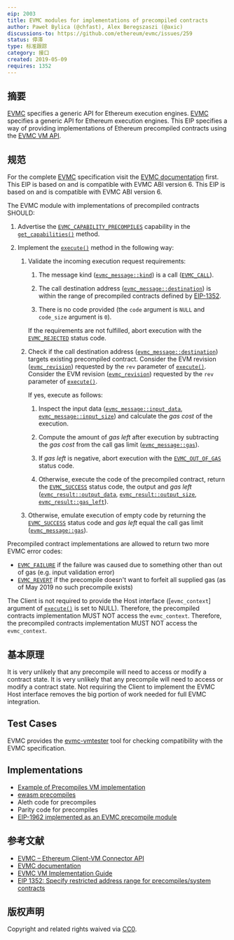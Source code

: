 ```yaml
---
eip: 2003
title: EVMC modules for implementations of precompiled contracts
author: Paweł Bylica (@chfast), Alex Beregszaszi (@axic)
discussions-to: https://github.com/ethereum/evmc/issues/259
status: 停滞
type: 标准跟踪
category: 接口
created: 2019-05-09
requires: 1352
---
```


## 摘要

[EVMC][] specifies a generic API for Ethereum execution engines. [EVMC][] specifies a generic API for Ethereum execution engines. This EIP specifies a way of providing implementations of Ethereum precompiled contracts using the [EVMC VM API][].


## 规范

For the complete [EVMC][] specification visit the [EVMC documentation][] first. This EIP is based on and is compatible with EVMC ABI version 6. This EIP is based on and is compatible with EVMC ABI version 6.

The EVMC module with implementations of precompiled contracts SHOULD:

1. Advertise the [`EVMC_CAPABILITY_PRECOMPILES`][] capability in the [`get_capabilities()`][] method.

2. Implement the [`execute()`][] method in the following way:

   1. Validate the incoming execution request requirements:

      1. The message kind ([`evmc_message::kind`][]) is a call ([`EVMC_CALL`][]).

      2. The call destination address ([`evmc_message::destination`][]) is within the range of precompiled contracts defined by [EIP-1352][].

      3. There is no code provided (the `code` argument is `NULL` and `code_size` argument is `0`).

      If the requirements are not fulfilled, abort execution with the [`EVMC_REJECTED`][] status code.

   2. Check if the call destination address ([`evmc_message::destination`][]) targets existing precompiled contract. Consider the EVM revision ([`evmc_revision`][]) requested by the `rev` parameter of [`execute()`][]. Consider the EVM revision ([`evmc_revision`][]) requested by the `rev` parameter of [`execute()`][].

      If yes, execute as follows:

      1. Inspect the input data ([`evmc_message::input_data`][], [`evmc_message::input_size`][]) and calculate the _gas cost_ of the execution.

      2. Compute the amount of _gas left_ after execution by subtracting the _gas cost_ from the call gas limit ([`evmc_message::gas`][]).

      3. If _gas left_ is negative, abort execution with the [`EVMC_OUT_OF_GAS`][] status code.

      4. Otherwise, execute the code of the precompiled contract, return the [`EVMC_SUCCESS`][] status code, the output and _gas left_ ([`evmc_result::output_data`][], [`evmc_result::output_size`][], [`evmc_result::gas_left`][]).

   3. Otherwise, emulate execution of empty code by returning the [`EVMC_SUCCESS`][] status code and _gas left_ equal the call gas limit ([`evmc_message::gas`][]).

Precompiled contract implementations are allowed to return two more EVMC error codes:
- [`EVMC_FAILURE`][] if the failure was caused due to something other than out of gas (e.g. input validation error)
- [`EVMC_REVERT`][] if the precompile doesn't want to forfeit all supplied gas (as of May 2019 no such precompile exists)

The Client is not required to provide the Host interface ([`evmc_context`] argument of [`execute()`][] is set to NULL). Therefore, the precompiled contracts implementation MUST NOT access the `evmc_context`. Therefore, the precompiled contracts implementation MUST NOT access the `evmc_context`.


## 基本原理

It is very unlikely that any precompile will need to access or modify a contract state. It is very unlikely that any precompile will need to access or modify a contract state. Not requiring the Client to implement the EVMC Host interface removes the big portion of work needed for full EVMC integration.


## Test Cases

EVMC provides the [evmc-vmtester][] tool for checking compatibility with the EVMC specification.


## Implementations

- [Example of Precompiles VM implementation][example_precompiles_vm.cpp]
- [ewasm precompiles][]
- Aleth code for precompiles
- Parity code for precompiles
- [EIP-1962 implemented as an EVMC precompile module](https://github.com/axic/eip1962-evmc)


## 参考文献

- [EVMC – Ethereum Client-VM Connector API][EVMC]
- [EVMC documentation][]
- [EVMC VM Implementation Guide][EVMC VM API]
- [EIP 1352: Specify restricted address range for precompiles/system contracts][EIP-1352]


## 版权声明

Copyright and related rights waived via [CC0](../LICENSE.md).


[EIP-1352]: ./eip-1352.md


[EIP-1352]: ./eip-1352.md
[EVMC]: https://github.com/ethereum/evmc
[EVMC]: https://github.com/ethereum/evmc
[EVMC documentation]: https://ethereum.github.io/evmc/
[EVMC VM API]: https://ethereum.github.io/evmc/vmguide.html
[EVMC VM API]: https://ethereum.github.io/evmc/vmguide.html
[evmc-vmtester]: https://ethereum.github.io/evmc/vmtester.html
[example_precompiles_vm.cpp]: https://github.com/ethereum/evmc/blob/master/examples/example_precompiles_vm/example_precompiles_vm.cpp
[ewasm precompiles]: https://github.com/ewasm/ewasm-precompiles

[`EVMC_CALL`]: https://ethereum.github.io/evmc/group__EVMC.html#ggab2fa68a92a6828064a61e46060abc634abcf3ae29d9a88ff70b98374fc665694a
[`EVMC_CAPABILITY_PRECOMPILES`]: https://ethereum.github.io/evmc/group__EVMC.html#gga44f9ecb88cf6422a0072936494fd6ac7a43ea2aa7b099a2d67bc53c118ff3683d
[`EVMC_FAILURE`]: https://ethereum.github.io/evmc/group__EVMC.html#gga4c0be97f333c050ff45321fcaa34d920aed5b2a4afa5a47af732569445920a4a9
[`EVMC_OUT_OF_GAS`]: https://ethereum.github.io/evmc/group__EVMC.html#gga4c0be97f333c050ff45321fcaa34d920abfc47f75656c996c0b29c0553c00fc18
[`EVMC_REJECTED`]: https://ethereum.github.io/evmc/group__EVMC.html#gga4c0be97f333c050ff45321fcaa34d920a2f3e0d8777f8d974ead27ae2a6eb2005
[`EVMC_REVERT`]: https://ethereum.github.io/evmc/group__EVMC.html#gga4c0be97f333c050ff45321fcaa34d920aed708e84d49cc1270e54ec20b0ca0a05
[`EVMC_SUCCESS`]: https://ethereum.github.io/evmc/group__EVMC.html#gga4c0be97f333c050ff45321fcaa34d920a4bc3069fec2bab2a55355a72b7db68b7
[`execute()`]: https://ethereum.github.io/evmc/structevmc__instance.html#a0823ebff21f9b0395b157e8c6b14a207
[`get_capabilities()`]: https://ethereum.github.io/evmc/structevmc__instance.html#ae63b9ca898aa41cbd1e2fe86ca8f4e1c
[`evmc_message::destination`]: https://ethereum.github.io/evmc/structevmc__message.html#a88ecfaa03a85a31c6da36fa043b98cea
[`evmc_message::input_data`]: https://ethereum.github.io/evmc/structevmc__message.html#a1adee3454b105eb29cd659ee0cf65c77
[`evmc_message::input_size`]: https://ethereum.github.io/evmc/structevmc__message.html#a2cf1deebd0dbbb20f25ecdfa299f4b5d
[`evmc_message::gas`]: https://ethereum.github.io/evmc/structevmc__message.html#ae8deff46588584fa27890e74c82db5e7
[`evmc_message::kind`]: https://ethereum.github.io/evmc/structevmc__message.html#a691cb93e81d6dfd4fd7e2fa3d06a6bfa
[`evmc_result::gas_left`]: https://ethereum.github.io/evmc/structevmc__result.html#af8478c93dbcc3cb2876037c5a5afd4c0
[`evmc_result::output_data`]: https://ethereum.github.io/evmc/structevmc__result.html#a61978e85f9d795a7b9695b9cbf1748d6
[`evmc_result::output_size`]: https://ethereum.github.io/evmc/structevmc__result.html#a93bb7419aff492cdef754421c6d74e26
[`evmc_revision`]: https://ethereum.github.io/evmc/group__EVMC.html#gae5759b1590071966ccf6a505b52a0ef7
